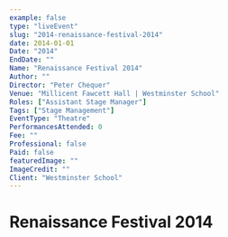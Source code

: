 ```yaml
---
example: false
type: "liveEvent"
slug: "2014-renaissance-festival-2014"
date: 2014-01-01
Date: "2014"
EndDate: ""
Name: "Renaissance Festival 2014"
Author: ""
Director: "Peter Chequer"
Venue: "Millicent Fawcett Hall | Westminster School"
Roles: ["Assistant Stage Manager"]
Tags: ["Stage Management"]
EventType: "Theatre"
PerformancesAttended: 0
Fee: ""
Professional: false
Paid: false
featuredImage: ""
ImageCredit: ""
Client: "Westminster School"
---
```


# Renaissance Festival 2014